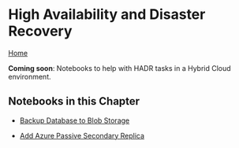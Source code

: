 # High Availability and Disaster Recovery
[Home](../readme.md)

**Coming soon**: Notebooks to help with HADR tasks in a Hybrid Cloud environment.

## Notebooks in this Chapter
- [Backup Database to Blob Storage](backup-to-blob.ipynb)

- [Add Azure Passive Secondary Replica](add-passive-secondary.ipynb)
